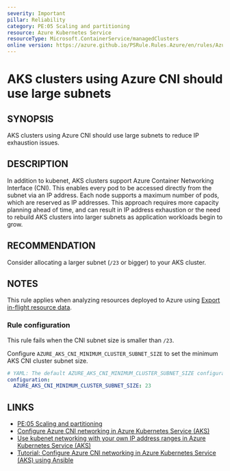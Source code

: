 ```yaml
---
severity: Important
pillar: Reliability
category: PE:05 Scaling and partitioning
resource: Azure Kubernetes Service
resourceType: Microsoft.ContainerService/managedClusters
online version: https://azure.github.io/PSRule.Rules.Azure/en/rules/Azure.AKS.CNISubnetSize/
---
```


# AKS clusters using Azure CNI should use large subnets

## SYNOPSIS

AKS clusters using Azure CNI should use large subnets to reduce IP exhaustion issues.

## DESCRIPTION

In addition to kubenet, AKS clusters support Azure Container Networking Interface (CNI).
This enables every pod to be accessed directly from the subnet via an IP address.
Each node supports a maximum number of pods, which are reserved as IP addresses.
This approach requires more capacity planning ahead of time, and can result in IP address exhaustion or the need to rebuild AKS clusters into larger subnets as application workloads begin to grow.

## RECOMMENDATION

Consider allocating a larger subnet (`/23` or bigger) to your AKS cluster.

## NOTES

This rule applies when analyzing resources deployed to Azure using [Export in-flight resource data](https://azure.github.io/PSRule.Rules.Azure/export-rule-data/).

### Rule configuration

<!-- module:config rule AZURE_AKS_CNI_MINIMUM_CLUSTER_SUBNET_SIZE -->

This rule fails when the CNI subnet size is smaller than `/23`.

Configure `AZURE_AKS_CNI_MINIMUM_CLUSTER_SUBNET_SIZE` to set the minimum AKS CNI cluster subnet size.

```yaml
# YAML: The default AZURE_AKS_CNI_MINIMUM_CLUSTER_SUBNET_SIZE configuration option
configuration:
  AZURE_AKS_CNI_MINIMUM_CLUSTER_SUBNET_SIZE: 23
```

## LINKS

- [PE:05 Scaling and partitioning](https://learn.microsoft.com/azure/well-architected/performance-efficiency/scale-partition#configure-scaling)
- [Configure Azure CNI networking in Azure Kubernetes Service (AKS)](https://learn.microsoft.com/azure/aks/configure-azure-cni)
- [Use kubenet networking with your own IP address ranges in Azure Kubernetes Service (AKS)](https://learn.microsoft.com/azure/aks/configure-kubenet)
- [Tutorial: Configure Azure CNI networking in Azure Kubernetes Service (AKS) using Ansible](https://learn.microsoft.com/azure/developer/ansible/aks-configure-cni-networking)
